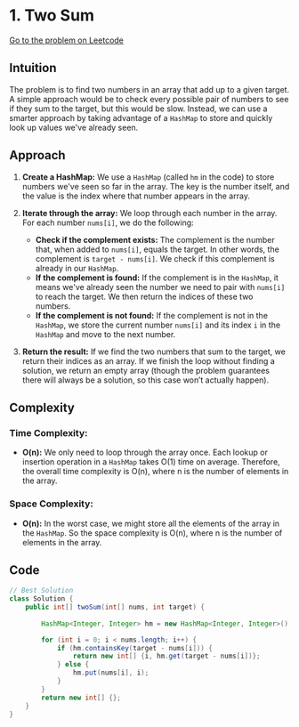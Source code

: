 # 1. Two Sum

[Go to the problem on Leetcode](https://leetcode.com/problems/two-sum/)

## Intuition
The problem is to find two numbers in an array that add up to a given target. A simple approach would be to check every possible pair of numbers to see if they sum to the target, but this would be slow. Instead, we can use a smarter approach by taking advantage of a `HashMap` to store and quickly look up values we've already seen.

## Approach
1. **Create a HashMap:** We use a `HashMap` (called `hm` in the code) to store numbers we've seen so far in the array. The key is the number itself, and the value is the index where that number appears in the array.

2. **Iterate through the array:** We loop through each number in the array. For each number `nums[i]`, we do the following:
   - **Check if the complement exists:** The complement is the number that, when added to `nums[i]`, equals the target. In other words, the complement is `target - nums[i]`. We check if this complement is already in our `HashMap`.
   - **If the complement is found:** If the complement is in the `HashMap`, it means we've already seen the number we need to pair with `nums[i]` to reach the target. We then return the indices of these two numbers.
   - **If the complement is not found:** If the complement is not in the `HashMap`, we store the current number `nums[i]` and its index `i` in the `HashMap` and move to the next number.

3. **Return the result:** If we find the two numbers that sum to the target, we return their indices as an array. If we finish the loop without finding a solution, we return an empty array (though the problem guarantees there will always be a solution, so this case won’t actually happen).

## Complexity

### Time Complexity:
- **O(n):** We only need to loop through the array once. Each lookup or insertion operation in a `HashMap` takes O(1) time on average. Therefore, the overall time complexity is O(n), where n is the number of elements in the array.

### Space Complexity:
- **O(n):** In the worst case, we might store all the elements of the array in the `HashMap`. So the space complexity is O(n), where n is the number of elements in the array.

## Code

```java
// Best Solution
class Solution {
    public int[] twoSum(int[] nums, int target) {
        
        HashMap<Integer, Integer> hm = new HashMap<Integer, Integer>();

        for (int i = 0; i < nums.length; i++) {
            if (hm.containsKey(target - nums[i])) {
                return new int[] {i, hm.get(target - nums[i])};
            } else {
                hm.put(nums[i], i);
            }
        }
        return new int[] {};
    }
}